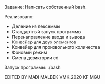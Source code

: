 Задание:
Написать собственный bash.

Реализовано:
  * Деление на лексеммы
  * Стандартный запуск программы
  * Перенаправление ввода и вывода
  * Конвейер для двух элементов
  * Конвейер для произвольного количества
  * Фоновый режим
  * Смена дериктории cd
  

Запуск программы:
  ./bash
  
EDITED BY MАDI MALBEK
VMK_2020 KF MGU

